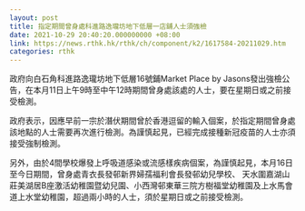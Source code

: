 ```yaml
---
layout: post
title: 指定期間曾身處科進路逸瓏坊地下低層一店舖人士須強檢
date: 2021-10-29 20:40:20.000000000 +08:00
link: https://news.rthk.hk/rthk/ch/component/k2/1617584-20211029.htm
categories: rthk
---
```


政府向白石角科進路逸瓏坊地下低層16號鋪Market Place by Jasons發出強檢公告，在本月11日上午9時至中午12時期間曾身處該處的人士，要在星期日或之前接受檢測。

政府表示，因應早前一宗於潛伏期間曾於香港逗留的輸入個案，於指定期間曾身處該地點的人士需要再次進行檢測。為謹慎起見，已經完成接種新冠疫苗的人士亦須接受強制檢測。
 
另外，由於4間學校爆發上呼吸道感染或流感樣疾病個案，為謹慎起見，本月16日至今日期間，曾身處青衣長發邨新界婦孺福利會長發邨幼兒學校、 天水圍嘉湖山莊美湖居B座激活幼稚園暨幼兒園、小西灣邨東華三院方樹福堂幼稚園及上水馬會道上水堂幼稚園，超過兩小時的人士，須於星期日或之前接受檢測。

